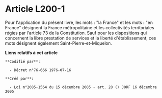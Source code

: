# Article L200-1

Pour l'application du présent livre, les mots : "la France" et les mots : "en France" désignent la France métropolitaine et
les collectivités territoriales régies par l'article 73 de la Constitution. Sauf pour les dispositions qui concernent la
libre prestation de services et la liberté d'établissement, ces mots désignent également Saint-Pierre-et-Miquelon.

**Liens relatifs à cet article**

	**Codifié par**:

	  - Décret n°76-666 1976-07-16

	**Créé par**:

	  - Loi n°2005-1564 du 15 décembre 2005 - art. 20 () JORF 16 décembre 2005
